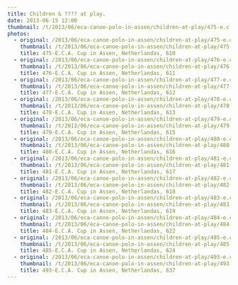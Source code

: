 ```yaml
---
title: Children & ???? at play.
date: 2013-06-15 12:00
thumbnail: /t/2013/06/eca-canoe-polo-in-assen/children-at-play/475-e.c.a.-cup-in-assen-netherlandas-610.jpg
photos:
  - original: /2013/06/eca-canoe-polo-in-assen/children-at-play/475-e.c.a.-cup-in-assen-netherlandas-610.jpg
    thumbnail: /t/2013/06/eca-canoe-polo-in-assen/children-at-play/475-e.c.a.-cup-in-assen-netherlandas-610.jpg
    title: 475-E.C.A. Cup in Assen, Netherlandas, 610
  - original: /2013/06/eca-canoe-polo-in-assen/children-at-play/476-e.c.a.-cup-in-assen-netherlandas-611.jpg
    thumbnail: /t/2013/06/eca-canoe-polo-in-assen/children-at-play/476-e.c.a.-cup-in-assen-netherlandas-611.jpg
    title: 476-E.C.A. Cup in Assen, Netherlandas, 611
  - original: /2013/06/eca-canoe-polo-in-assen/children-at-play/477-e.c.a.-cup-in-assen-netherlandas-612.jpg
    thumbnail: /t/2013/06/eca-canoe-polo-in-assen/children-at-play/477-e.c.a.-cup-in-assen-netherlandas-612.jpg
    title: 477-E.C.A. Cup in Assen, Netherlandas, 612
  - original: /2013/06/eca-canoe-polo-in-assen/children-at-play/478-e.c.a.-cup-in-assen-netherlandas-613.jpg
    thumbnail: /t/2013/06/eca-canoe-polo-in-assen/children-at-play/478-e.c.a.-cup-in-assen-netherlandas-613.jpg
    title: 478-E.C.A. Cup in Assen, Netherlandas, 613
  - original: /2013/06/eca-canoe-polo-in-assen/children-at-play/479-e.c.a.-cup-in-assen-netherlandas-615.jpg
    thumbnail: /t/2013/06/eca-canoe-polo-in-assen/children-at-play/479-e.c.a.-cup-in-assen-netherlandas-615.jpg
    title: 479-E.C.A. Cup in Assen, Netherlandas, 615
  - original: /2013/06/eca-canoe-polo-in-assen/children-at-play/480-e.c.a.-cup-in-assen-netherlandas-616.jpg
    thumbnail: /t/2013/06/eca-canoe-polo-in-assen/children-at-play/480-e.c.a.-cup-in-assen-netherlandas-616.jpg
    title: 480-E.C.A. Cup in Assen, Netherlandas, 616
  - original: /2013/06/eca-canoe-polo-in-assen/children-at-play/481-e.c.a.-cup-in-assen-netherlandas-617.jpg
    thumbnail: /t/2013/06/eca-canoe-polo-in-assen/children-at-play/481-e.c.a.-cup-in-assen-netherlandas-617.jpg
    title: 481-E.C.A. Cup in Assen, Netherlandas, 617
  - original: /2013/06/eca-canoe-polo-in-assen/children-at-play/482-e.c.a.-cup-in-assen-netherlandas-618.jpg
    thumbnail: /t/2013/06/eca-canoe-polo-in-assen/children-at-play/482-e.c.a.-cup-in-assen-netherlandas-618.jpg
    title: 482-E.C.A. Cup in Assen, Netherlandas, 618
  - original: /2013/06/eca-canoe-polo-in-assen/children-at-play/483-e.c.a.-cup-in-assen-netherlandas-619.jpg
    thumbnail: /t/2013/06/eca-canoe-polo-in-assen/children-at-play/483-e.c.a.-cup-in-assen-netherlandas-619.jpg
    title: 483-E.C.A. Cup in Assen, Netherlandas, 619
  - original: /2013/06/eca-canoe-polo-in-assen/children-at-play/484-e.c.a.-cup-in-assen-netherlandas-622.jpg
    thumbnail: /t/2013/06/eca-canoe-polo-in-assen/children-at-play/484-e.c.a.-cup-in-assen-netherlandas-622.jpg
    title: 484-E.C.A. Cup in Assen, Netherlandas, 622
  - original: /2013/06/eca-canoe-polo-in-assen/children-at-play/485-e.c.a.-cup-in-assen-netherlandas-624.jpg
    thumbnail: /t/2013/06/eca-canoe-polo-in-assen/children-at-play/485-e.c.a.-cup-in-assen-netherlandas-624.jpg
    title: 485-E.C.A. Cup in Assen, Netherlandas, 624
  - original: /2013/06/eca-canoe-polo-in-assen/children-at-play/493-e.c.a.-cup-in-assen-netherlandas-637.jpg
    thumbnail: /t/2013/06/eca-canoe-polo-in-assen/children-at-play/493-e.c.a.-cup-in-assen-netherlandas-637.jpg
    title: 493-E.C.A. Cup in Assen, Netherlandas, 637
---
```

